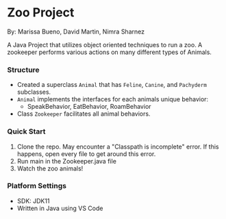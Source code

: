 # Zoo Project
By: Marissa Bueno, David Martin, Nimra Sharnez

A Java Project that utilizes object oriented techniques to run a zoo. A zookeeper performs various actions on many different types of Animals.



### Structure 
- Created a superclass `Animal` that has `Feline`, `Canine`, and `Pachyderm` subclasses. 
- `Animal` implements the interfaces for each animals unique behavior:
  - SpeakBehavior, EatBehavior, RoamBehavior
- Class `Zookeeper` facilitates all animal behaviors.

### Quick Start
1. Clone the repo. May encounter a "Classpath is incomplete" error. If this happens, open every file to get around this error.
2. Run main in the Zookeeper.java file
3. Watch the zoo animals! 


### Platform Settings
- SDK: JDK11
- Written in Java using VS Code
